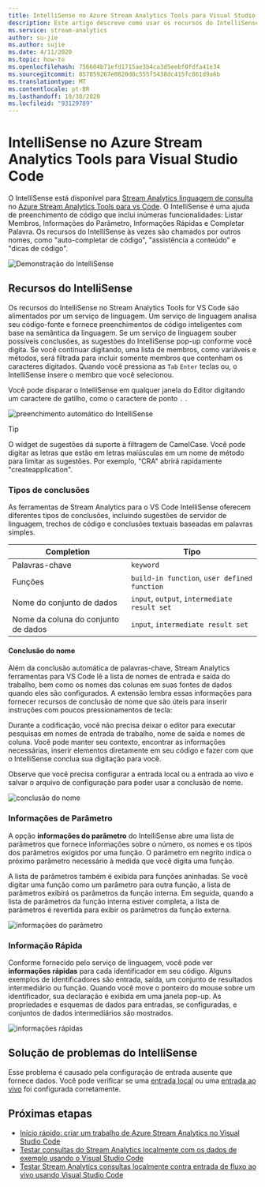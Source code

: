 ```yaml
---
title: IntelliSense no Azure Stream Analytics Tools para Visual Studio Code
description: Este artigo descreve como usar os recursos do IntelliSense no Azure Stream Analytics Tools para Visual Studio Code.
ms.service: stream-analytics
author: su-jie
ms.author: sujie
ms.date: 4/11/2020
ms.topic: how-to
ms.openlocfilehash: 756604b71efd1715ae3b4ca3d5eebf0fdfa41e34
ms.sourcegitcommit: 857859267e0820d0c555f5438dc415fc861d9a6b
ms.translationtype: MT
ms.contentlocale: pt-BR
ms.lasthandoff: 10/30/2020
ms.locfileid: "93129789"
---
```

# <a name="intellisense-in-azure-stream-analytics-tools-for-visual-studio-code"></a>IntelliSense no Azure Stream Analytics Tools para Visual Studio Code

O IntelliSense está disponível para [Stream Analytics linguagem de consulta](/stream-analytics-query/stream-analytics-query-language-reference?bc=https%253a%252f%252fdocs.microsoft.com%252fazure%252fbread%252ftoc.json&toc=https%253a%252f%252fdocs.microsoft.com%252fazure%252fstream-analytics%252ftoc.json) no [Azure Stream Analytics Tools para vs Code](https://marketplace.visualstudio.com/items?itemName=ms-bigdatatools.vscode-asa&ssr=false#overview). O IntelliSense é uma ajuda de preenchimento de código que inclui inúmeras funcionalidades: Listar Membros, Informações do Parâmetro, Informações Rápidas e Completar Palavra. Os recursos do IntelliSense às vezes são chamados por outros nomes, como "auto-completar de código", "assistência a conteúdo" e "dicas de código".

![Demonstração do IntelliSense](./media/vs-code-intellisense/intellisense.gif)

## <a name="intellisense-features"></a>Recursos do IntelliSense

Os recursos do IntelliSense no Stream Analytics Tools for VS Code são alimentados por um serviço de linguagem. Um serviço de linguagem analisa seu código-fonte e fornece preenchimentos de código inteligentes com base na semântica da linguagem. Se um serviço de linguagem souber possíveis conclusões, as sugestões do IntelliSense pop-up conforme você digita. Se você continuar digitando, uma lista de membros, como variáveis e métodos, será filtrada para incluir somente membros que contenham os caracteres digitados. Quando você pressiona as `Tab` `Enter` teclas ou, o IntelliSense insere o membro que você selecionou.

Você pode disparar o IntelliSense em qualquer janela do Editor digitando um caractere de gatilho, como o caractere de ponto `.` .

![preenchimento automático do IntelliSense](./media/vs-code-intellisense/auto-completion.gif)

> [!TIP]
> O widget de sugestões dá suporte à filtragem de CamelCase. Você pode digitar as letras que estão em letras maiúsculas em um nome de método para limitar as sugestões. Por exemplo, "CRA" abrirá rapidamente "createapplication".

### <a name="types-of-completions"></a>Tipos de conclusões

As ferramentas de Stream Analytics para o VS Code IntelliSense oferecem diferentes tipos de conclusões, incluindo sugestões de servidor de linguagem, trechos de código e conclusões textuais baseadas em palavras simples.

|Completion     |  Tipo       |
| ----- | ------- |
| Palavras-chave | `keyword`
| Funções | `build-in function`, `user defined function`  |
| Nome do conjunto de dados| `input`, `output`, `intermediate result set`|
| Nome da coluna do conjunto de dados|`input`, `intermediate result set`|

#### <a name="name-completion"></a>Conclusão do nome

Além da conclusão automática de palavras-chave, Stream Analytics ferramentas para VS Code lê a lista de nomes de entrada e saída do trabalho, bem como os nomes das colunas em suas fontes de dados quando eles são configurados. A extensão lembra essas informações para fornecer recursos de conclusão de nome que são úteis para inserir instruções com poucos pressionamentos de tecla:

Durante a codificação, você não precisa deixar o editor para executar pesquisas em nomes de entrada de trabalho, nome de saída e nomes de coluna. Você pode manter seu contexto, encontrar as informações necessárias, inserir elementos diretamente em seu código e fazer com que o IntelliSense conclua sua digitação para você.

Observe que você precisa configurar a entrada local ou a entrada ao vivo e salvar o arquivo de configuração para poder usar a conclusão de nome.

![conclusão do nome](./media/vs-code-intellisense/name-completion.gif)

### <a name="parameter-info"></a>Informações de Parâmetro

A opção **informações do parâmetro** do IntelliSense abre uma lista de parâmetros que fornece informações sobre o número, os nomes e os tipos dos parâmetros exigidos por uma função. O parâmetro em negrito indica o próximo parâmetro necessário à medida que você digita uma função.

A lista de parâmetros também é exibida para funções aninhadas. Se você digitar uma função como um parâmetro para outra função, a lista de parâmetros exibirá os parâmetros da função interna. Em seguida, quando a lista de parâmetros da função interna estiver completa, a lista de parâmetros é revertida para exibir os parâmetros da função externa.

![informações do parâmetro](./media/vs-code-intellisense/parameter-info.gif)

### <a name="quick-info"></a>Informação Rápida

Conforme fornecido pelo serviço de linguagem, você pode ver **informações rápidas** para cada identificador em seu código. Alguns exemplos de identificadores são entrada, saída, um conjunto de resultados intermediário ou função. Quando você move o ponteiro do mouse sobre um identificador, sua declaração é exibida em uma janela pop-up. As propriedades e esquemas de dados para entradas, se configuradas, e conjuntos de dados intermediários são mostrados.

![informações rápidas](./media/vs-code-intellisense/quick-info.gif)

## <a name="troubleshoot-intellisense"></a>Solução de problemas do IntelliSense

Esse problema é causado pela configuração de entrada ausente que fornece dados. Você pode verificar se uma [entrada local](visual-studio-code-local-run.md#define-a-local-input) ou uma [entrada ao vivo](visual-studio-code-local-run-live-input.md#define-a-live-stream-input) foi configurada corretamente.

## <a name="next-steps"></a>Próximas etapas

* [Início rápido: criar um trabalho de Azure Stream Analytics no Visual Studio Code](quick-create-visual-studio-code.md)
* [Testar consultas do Stream Analytics localmente com os dados de exemplo usando o Visual Studio Code](visual-studio-code-local-run.md)
* [Testar Stream Analytics consultas localmente contra entrada de fluxo ao vivo usando Visual Studio Code](visual-studio-code-local-run-live-input.md)